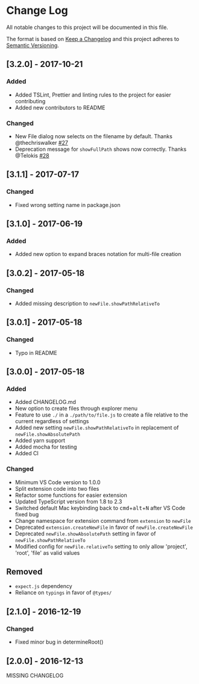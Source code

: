 # Change Log
All notable changes to this project will be documented in this file.

The format is based on [Keep a Changelog](http://keepachangelog.com/)
and this project adheres to [Semantic Versioning](http://semver.org/).

## [3.2.0] - 2017-10-21
### Added
- Added TSLint, Prettier and linting rules to the project for easier contributing
- Added new contributors to README

### Changed
- New File dialog now selects on the filename by default. Thanks @thechriswalker [#27](https://github.com/dkundel/vscode-new-file/pull/27)
- Deprecation message for `showFullPath` shows now correctly. Thanks @Telokis [#28](https://github.com/dkundel/vscode-new-file/pull/28)

## [3.1.1] - 2017-07-17
### Changed
- Fixed wrong setting name in package.json

## [3.1.0] - 2017-06-19
### Added
- Added new option to expand braces notation for multi-file creation

## [3.0.2] - 2017-05-18
### Changed
- Added missing description to `newFile.showPathRelativeTo`

## [3.0.1] - 2017-05-18
### Changed
- Typo in README

## [3.0.0] - 2017-05-18
### Added
- Added CHANGELOG.md
- New option to create files through explorer menu
- Feature to use `./` in a `./path/to/file.js` to create a file relative to the current regardless of settings
- Added new setting `newFile.showPathRelativeTo` in replacement of `newFile.showAbsolutePath`
- Added yarn support
- Added mocha for testing
- Added CI

### Changed
- Minimum VS Code version to 1.0.0
- Split extension code into two files
- Refactor some functions for easier extension
- Updated TypeScript version from 1.8 to 2.3
- Switched default Mac keybinding back to <kbd>cmd</kbd>+<kbd>alt</kbd>+<kbd>N</kbd> after VS Code fixed bug
- Change namespace for extension command from `extension` to `newFile`
- Deprecated `extension.createNewFile` in favor of `newFile.createNewFile`
- Deprecated `newFile.showAbsolutePath` setting in favor of `newFile.showPathRelativeTo`
- Modified config for `newFile.relativeTo` setting to only allow 'project', 'root', 'file' as valid values

## Removed
- `expect.js` dependency
- Reliance on `typings` in favor of `@types/`

## [2.1.0] - 2016-12-19
### Changed
- Fixed minor bug in determineRoot()

## [2.0.0] - 2016-12-13

MISSING CHANGELOG
